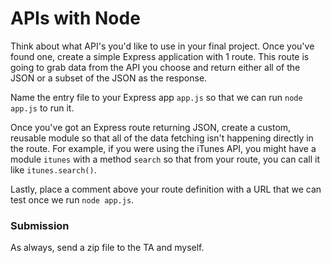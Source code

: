APIs with Node
==============

Think about what API's you'd like to use in your final project. Once you've found one, create a simple Express application with 1 route. This route is going to grab data from the API you choose and return either all of the JSON or a subset of the JSON as the response.

Name the entry file to your Express app `app.js` so that we can run `node app.js` to run it.

Once you've got an Express route returning JSON, create a custom, reusable module so that all of the data fetching isn't happening directly in the route. For example, if you were using the iTunes API, you might have a module `itunes` with a method `search` so that from your route, you can call it like `itunes.search()`.

Lastly, place a comment above your route definition with a URL that we can test once we run `node app.js`.

### Submission

As always, send a zip file to the TA and myself.
